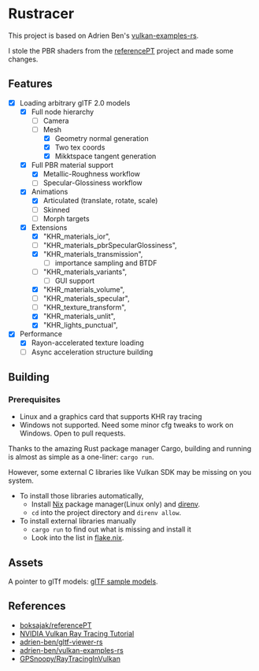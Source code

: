 # Rustracer

This project is based on Adrien Ben's [vulkan-examples-rs](https://github.com/adrien-ben/vulkan-examples-rs).

I stole the PBR shaders from the [referencePT](https://github.com/boksajak/referencePT) project and made some changes.

## Features
* [x] Loading arbitrary glTF 2.0 models
  * [x] Full node hierarchy
    * [ ] Camera
    * [ ] Mesh
      * [x] Geometry normal generation
      * [x] Two tex coords
      * [x] Mikktspace tangent generation
  * [x] Full PBR material support
    * [x] Metallic-Roughness workflow
    * [ ] Specular-Glossiness workflow
  * [x] Animations
    * [x] Articulated (translate, rotate, scale)
    * [ ] Skinned
    * [ ] Morph targets
  * [x] Extensions
      * [x] "KHR_materials_ior",
      * [ ] "KHR_materials_pbrSpecularGlossiness",
      * [x] "KHR_materials_transmission",
        * [ ] importance sampling and BTDF 
      * [ ] "KHR_materials_variants",
        * [ ] GUI support
      * [x] "KHR_materials_volume",
      * [ ] "KHR_materials_specular",
      * [ ] "KHR_texture_transform",
      * [x] "KHR_materials_unlit",
      * [x] "KHR_lights_punctual",
* [x] Performance
  * [x] Rayon-accelerated texture loading
  * [ ] Async acceleration structure building 
    
## Building
### Prerequisites
- Linux and a graphics card that supports KHR ray tracing
- Windows not supported. Need some minor cfg tweaks to work on Windows. Open to pull requests.


Thanks to the amazing Rust package manager Cargo, building and running is almost as simple as a one-liner: `cargo run`. 

However, some external C libraries like Vulkan SDK may be missing on you system. 
- To install those libraries automatically,
  - Install [Nix](https://nixos.org/download.html) package manager(Linux only) and [direnv](https://direnv.net). 
  - `cd` into the project directory and `direnv allow`.
- To install external libraries manually
  - `cargo run` to find out what is missing and install it
  - Look into the list in [flake.nix](flake.nix).
  
## Assets
A pointer to glTf models: [glTF sample models](https://github.com/KhronosGroup/glTF-Sample-Models).

## References
- [boksajak/referencePT](https://github.com/boksajak/referencePT)
- [NVIDIA Vulkan Ray Tracing Tutorial](https://nvpro-samples.github.io/vk_raytracing_tutorial_KHR/)
- [adrien-ben/gltf-viewer-rs](https://github.com/adrien-ben/gltf-viewer-rs)
- [adrien-ben/vulkan-examples-rs](https://github.com/adrien-ben/vulkan-examples-rs)
- [GPSnoopy/RayTracingInVulkan](https://github.com/GPSnoopy/RayTracingInVulkan)